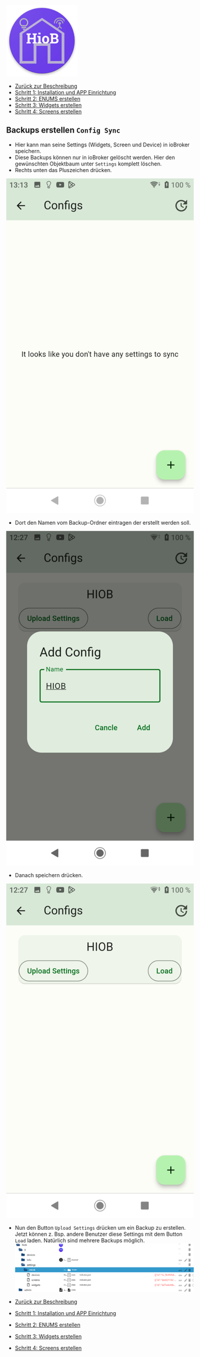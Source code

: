 ![Logo](../../admin/hiob.png)

-   [Zurück zur Beschreibung](/docs/de/README.md)
-   [Schritt 1: Installation und APP Einrichtung](app.md)
-   [Schritt 2: ENUMS erstellen](enum.md)
-   [Schritt 3: Widgets erstellen](widgets.md)
-   [Schritt 4: Screens erstellen](sreens.md)

## Backups erstellen `Config Sync`

- Hier kann man seine Settings (Widgets, Screen und Device) in ioBroker speichern.
- Diese Backups können nur in ioBroker gelöscht werden. Hier den gewünschten Objektbaum unter `Settings` komplett löschen.
- Rechts unten das Pluszeichen drücken.

![app_config_sync.png](img/app_config_sync.png)

- Dort den Namen vom Backup-Ordner eintragen der erstellt werden soll.

![app_config_sync_create.png](img/app_config_sync_create.png)

- Danach speichern drücken.

![app_config_sync_create_done.png](img/app_config_sync_create_done.png)

- Nun den Button `Upload Settings` drücken um ein Backup zu erstellen. Jetzt können z. Bsp. andere Benutzer diese Settings mit dem Button `Load` laden. Natürlich sind mehrere Backups möglich.
![config_sync_iobroker.png](img/config_sync_iobroker.png)


-   [Zurück zur Beschreibung](/docs/de/README.md)
-   [Schritt 1: Installation und APP Einrichtung](app.md)
-   [Schritt 2: ENUMS erstellen](enum.md)
-   [Schritt 3: Widgets erstellen](widgets.md)
-   [Schritt 4: Screens erstellen](sreens.md)